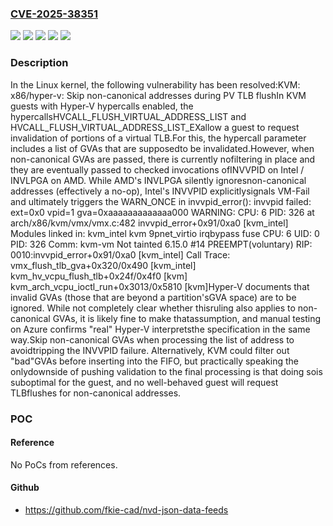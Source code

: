 ### [CVE-2025-38351](https://cve.mitre.org/cgi-bin/cvename.cgi?name=CVE-2025-38351)
![](https://img.shields.io/static/v1?label=Product&message=Linux&color=blue)
![](https://img.shields.io/static/v1?label=Version&message=&color=brightgreen)
![](https://img.shields.io/static/v1?label=Version&message=260970862c88b4130e9e12be023c7e2c2d37a966%20&color=brightgreen)
![](https://img.shields.io/static/v1?label=Version&message=6.2%20&color=brightgreen)
![](https://img.shields.io/static/v1?label=Vulnerability&message=n%2Fa&color=blue)

### Description

In the Linux kernel, the following vulnerability has been resolved:KVM: x86/hyper-v: Skip non-canonical addresses during PV TLB flushIn KVM guests with Hyper-V hypercalls enabled, the hypercallsHVCALL_FLUSH_VIRTUAL_ADDRESS_LIST and HVCALL_FLUSH_VIRTUAL_ADDRESS_LIST_EXallow a guest to request invalidation of portions of a virtual TLB.For this, the hypercall parameter includes a list of GVAs that are supposedto be invalidated.However, when non-canonical GVAs are passed, there is currently nofiltering in place and they are eventually passed to checked invocations ofINVVPID on Intel / INVLPGA on AMD.  While AMD's INVLPGA silently ignoresnon-canonical addresses (effectively a no-op), Intel's INVVPID explicitlysignals VM-Fail and ultimately triggers the WARN_ONCE in invvpid_error():  invvpid failed: ext=0x0 vpid=1 gva=0xaaaaaaaaaaaaa000  WARNING: CPU: 6 PID: 326 at arch/x86/kvm/vmx/vmx.c:482  invvpid_error+0x91/0xa0 [kvm_intel]  Modules linked in: kvm_intel kvm 9pnet_virtio irqbypass fuse  CPU: 6 UID: 0 PID: 326 Comm: kvm-vm Not tainted 6.15.0 #14 PREEMPT(voluntary)  RIP: 0010:invvpid_error+0x91/0xa0 [kvm_intel]  Call Trace:    vmx_flush_tlb_gva+0x320/0x490 [kvm_intel]    kvm_hv_vcpu_flush_tlb+0x24f/0x4f0 [kvm]    kvm_arch_vcpu_ioctl_run+0x3013/0x5810 [kvm]Hyper-V documents that invalid GVAs (those that are beyond a partition'sGVA space) are to be ignored.  While not completely clear whether thisruling also applies to non-canonical GVAs, it is likely fine to make thatassumption, and manual testing on Azure confirms "real" Hyper-V interpretsthe specification in the same way.Skip non-canonical GVAs when processing the list of address to avoidtripping the INVVPID failure.  Alternatively, KVM could filter out "bad"GVAs before inserting into the FIFO, but practically speaking the onlydownside of pushing validation to the final processing is that doing sois suboptimal for the guest, and no well-behaved guest will request TLBflushes for non-canonical addresses.

### POC

#### Reference
No PoCs from references.

#### Github
- https://github.com/fkie-cad/nvd-json-data-feeds

